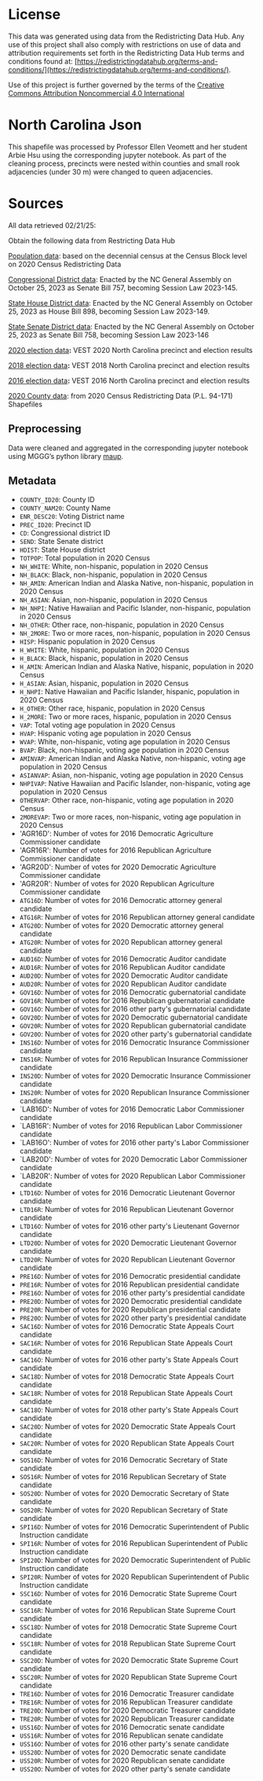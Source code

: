 # License
This data was generated using data from the Redistricting Data Hub.  Any use of this project shall also comply with restrictions on use of data and attribution requirements set forth in the Redistricting Data Hub terms and conditions found at: [https://redistrictingdatahub.org/terms-and-conditions/](https://redistrictingdatahub.org/terms-and-conditions/).

Use of this project is further governed by the terms of the [Creative Commons Attribution Noncommercial 4.0 International](https://creativecommons.org/licenses/by-nc/4.0/legalcode.en)

# North Carolina Json

This shapefile was processed by Professor Ellen Veomett and her student Arbie Hsu using the corresponding jupyter notebook.  As part of the cleaning process, precincts were nested within counties and small rook adjacencies (under 30 m) were changed to queen adjacencies.

# **Sources**
All data retrieved 02/21/25:

Obtain the following data from Restricting Data Hub

[Population data](https://redistrictingdatahub.org/dataset/north-carolina-block-pl-94171-2020-by-table/): based on the decennial census at the Census Block level on 2020 Census Redistricting Data

[Congressional District data](https://redistrictingdatahub.org/dataset/2024-north-carolina-congressional-districts-approved-plan/): Enacted by the NC General Assembly on October 25, 2023 as Senate Bill 757, becoming Session Law 2023-145.

[State House District data](https://redistrictingdatahub.org/dataset/2024-north-carolina-house-of-representatives-districts-approved-plan/): Enacted by the NC General Assembly on October 25, 2023 as House Bill 898, becoming Session Law 2023-149.

[State Senate District data](https://redistrictingdatahub.org/dataset/2022-north-carolina-senate-districts-approved-plan/): Enacted by the NC General Assembly on October 25, 2023 as Senate Bill 758, becoming Session Law 2023-146

[2020 election data](https://redistrictingdatahub.org/dataset/vest-2020-north-carolina-precinct-boundaries-and-election-results-shapefile/)**:**  VEST 2020 North Carolina precinct and election results

[2018 election data](https://redistrictingdatahub.org/dataset/vest-2018-north-carolina-precinct-boundaries-and-election-results-shapefile/)**:**  VEST 2018 North Carolina precinct and election results

[2016 election data](https://redistrictingdatahub.org/dataset/vest-2016-north-carolina-precinct-and-election-results/)**:**  VEST 2016 North Carolina precinct and election results

[2020 County data](https://redistrictingdatahub.org/dataset/north-carolina-county-pl-94171-2020/): from 2020 Census Redistricting Data (P.L. 94-171) Shapefiles

## Preprocessing
Data were cleaned and aggregated in the corresponding jupyter notebook using MGGG’s python library [maup](https://github.com/mggg/maup). 

## Metadata
- `COUNTY_ID20`: County ID
- `COUNTY_NAM20`: County Name
- `ENR_DESC20`: Voting District name
- `PREC_ID20`: Precinct ID
- `CD`: Congressional district ID
- `SEND`: State Senate district
- `HDIST`: State House district
- `TOTPOP`: Total population in 2020 Census
- `NH_WHITE`: White, non-hispanic, population in 2020 Census
- `NH_BLACK`: Black, non-hispanic, population in 2020 Census
- `NH_AMIN`: American Indian and Alaska Native, non-hispanic, population in 2020 Census
- `NH_ASIAN`: Asian, non-hispanic, population in 2020 Census
- `NH_NHPI`: Native Hawaiian and Pacific Islander, non-hispanic, population in 2020 Census
- `NH_OTHER`: Other race, non-hispanic, population in 2020 Census
- `NH_2MORE`: Two or more races, non-hispanic, population in 2020 Census
- `HISP`: Hispanic population in 2020 Census
- `H_WHITE`: White, hispanic, population in 2020 Census
- `H_BLACK`: Black, hispanic, population in 2020 Census
- `H_AMIN`: American Indian and Alaska Native, hispanic, population in 2020 Census
- `H_ASIAN`: Asian, hispanic, population in 2020 Census
- `H_NHPI`: Native Hawaiian and Pacific Islander, hispanic, population in 2020 Census
- `H_OTHER`: Other race, hispanic, population in 2020 Census
- `H_2MORE`: Two or more races, hispanic, population in 2020 Census
- `VAP`: Total voting age population in 2020 Census
- `HVAP`: Hispanic voting age population in 2020 Census
- `WVAP`: White, non-hispanic, voting age population in 2020 Census
- `BVAP`: Black, non-hispanic, voting age population in 2020 Census
- `AMINVAP`: American Indian and Alaska Native, non-hispanic, voting age population in 2020 Census
- `ASIANVAP`: Asian, non-hispanic, voting age population in 2020 Census
- `NHPIVAP`: Native Hawaiian and Pacific Islander, non-hispanic, voting age population in 2020 Census
- `OTHERVAP`: Other race, non-hispanic, voting age population in 2020 Census
- `2MOREVAP`: Two or more races, non-hispanic, voting age population in 2020 Census
- 'AGR16D': Number of votes for 2016 Democratic Agriculture Commissioner candidate
- 'AGR16R': Number of votes for 2016 Republican Agriculture Commissioner candidate
- 'AGR20D': Number of votes for 2020 Democratic Agriculture Commissioner candidate
- 'AGR20R': Number of votes for 2020 Republican Agriculture Commissioner candidate
- `ATG16D`: Number of votes for 2016 Democratic attorney general candidate
- `ATG16R`: Number of votes for 2016 Republican attorney general candidate
- `ATG20D`: Number of votes for 2020 Democratic attorney general candidate
- `ATG20R`: Number of votes for 2020 Republican attorney general candidate
- `AUD16D`: Number of votes for 2016 Democratic Auditor candidate
- `AUD16R`: Number of votes for 2016 Republican Auditor candidate
- `AUD20D`: Number of votes for 2020 Democratic Auditor candidate
- `AUD20R`: Number of votes for 2020 Republican Auditor candidate
- `GOV16D`: Number of votes for 2016 Democratic gubernatorial candidate
- `GOV16R`: Number of votes for 2016 Republican gubernatorial candidate
- `GOV16O`: Number of votes for 2016 other party's gubernatorial candidate
- `GOV20D`: Number of votes for 2020 Democratic gubernatorial candidate
- `GOV20R`: Number of votes for 2020 Republican gubernatorial candidate
- `GOV20O`: Number of votes for 2020 other party's gubernatorial candidate
- `INS16D`: Number of votes for 2016 Democratic Insurance Commissioner candidate
- `INS16R`: Number of votes for 2016 Republican Insurance Commissioner candidate
- `INS20D`: Number of votes for 2020 Democratic Insurance Commissioner candidate
- `INS20R`: Number of votes for 2020 Republican Insurance Commissioner candidate
- `LAB16D': Number of votes for 2016 Democratic Labor Commissioner candidate
- `LAB16R': Number of votes for 2016 Republican Labor Commissioner candidate
- `LAB16O': Number of votes for 2016 other party's Labor Commissioner candidate
- `LAB20D': Number of votes for 2020 Democratic Labor Commissioner candidate
- `LAB20R': Number of votes for 2020 Republican Labor Commissioner candidate
- `LTD16D`: Number of votes for 2016 Democratic Lieutenant Governor candidate
- `LTD16R`: Number of votes for 2016 Republican Lieutenant Governor candidate
- `LTD16O`: Number of votes for 2016 other party's Lieutenant Governor candidate
- `LTD20D`: Number of votes for 2020 Democratic Lieutenant Governor candidate
- `LTD20R`: Number of votes for 2020 Republican Lieutenant Governor candidate
- `PRE16D`: Number of votes for 2016 Democratic presidential candidate
- `PRE16R`: Number of votes for 2016 Republican presidential candidate
- `PRE16O`: Number of votes for 2016 other party's presidential candidate
- `PRE20D`: Number of votes for 2020 Democratic presidential candidate
- `PRE20R`: Number of votes for 2020 Republican presidential candidate
- `PRE20O`: Number of votes for 2020 other party's presidential candidate
- `SAC16D`: Number of votes for 2016 Democratic State Appeals Court candidate
- `SAC16R`: Number of votes for 2016 Republican State Appeals Court candidate
- `SAC16O`: Number of votes for 2016 other party's State Appeals Court candidate
- `SAC18D`: Number of votes for 2018 Democratic State Appeals Court candidate
- `SAC18R`: Number of votes for 2018 Republican State Appeals Court candidate
- `SAC18O`: Number of votes for 2018 other party's State Appeals Court candidate
- `SAC20D`: Number of votes for 2020 Democratic State Appeals Court candidate
- `SAC20R`: Number of votes for 2020 Republican State Appeals Court candidate
- `SOS16D`: Number of votes for 2016 Democratic Secretary of State candidate
- `SOS16R`: Number of votes for 2016 Republican Secretary of State candidate
- `SOS20D`: Number of votes for 2020 Democratic Secretary of State candidate
- `SOS20R`: Number of votes for 2020 Republican Secretary of State candidate
- `SPI16D`: Number of votes for 2016 Democratic Superintendent of Public Instruction candidate
- `SPI16R`: Number of votes for 2016 Republican Superintendent of Public Instruction candidate
- `SPI20D`: Number of votes for 2020 Democratic Superintendent of Public Instruction candidate
- `SPI20R`: Number of votes for 2020 Republican Superintendent of Public Instruction candidate
- `SSC16D`: Number of votes for 2016 Democratic State Supreme Court candidate
- `SSC16R`: Number of votes for 2016 Republican State Supreme Court candidate
- `SSC18D`: Number of votes for 2018 Democratic State Supreme Court candidate
- `SSC18R`: Number of votes for 2018 Republican State Supreme Court candidate
- `SSC20D`: Number of votes for 2020 Democratic State Supreme Court candidate
- `SSC20R`: Number of votes for 2020 Republican State Supreme Court candidate
- `TRE16D`: Number of votes for 2016 Democratic Treasurer candidate
- `TRE16R`: Number of votes for 2016 Republican Treasurer candidate
- `TRE20D`: Number of votes for 2020 Democratic Treasurer candidate
- `TRE20R`: Number of votes for 2020 Republican Treasurer candidate
- `USS16D`: Number of votes for 2016 Democratic senate candidate
- `USS16R`: Number of votes for 2016 Republican senate candidate
- `USS16O`: Number of votes for 2016 other party's senate candidate
- `USS20D`: Number of votes for 2020 Democratic senate candidate
- `USS20R`: Number of votes for 2020 Republican senate candidate
- `USS20O`: Number of votes for 2020 other party's senate candidate


